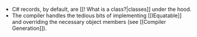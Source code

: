 - C# records, by default, are [[! What is a class?|classes]] under the hood. 
- The compiler handles the tedious bits of implementing [[IEquatable<T>]] and overriding the necessary object members (see [[Compiler Generation]]).